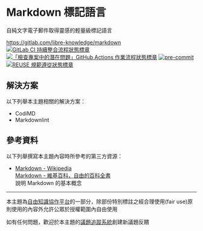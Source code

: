# Markdown 標記語言

自純文字電子郵件取得靈感的輕量級標記語言

<https://gitlab.com/libre-knowledge/markdown>  
[![GitLab CI 持續整合流程狀態標章](https://gitlab.com/libre-knowledge/markdown/badges/main/pipeline.svg?ignore_skipped=true "點擊查看 GitLab CI 持續整合流程的運行狀態")](https://gitlab.com/libre-knowledge/markdown/-/commits/main) [![「檢查專案中的潛在問題」GitHub Actions 作業流程狀態標章](https://github.com/libre-knowledge/markdown/actions/workflows/check-potential-problems.yml/badge.svg "本專案使用 GitHub Actions 自動化檢查專案中的潛在問題")](https://github.com/libre-knowledge/markdown/actions/workflows/check-potential-problems.yml) [![pre-commit](https://img.shields.io/badge/pre--commit-enabled-brightgreen?logo=pre-commit&logoColor=white "本專案使用 pre-commit 檢查專案中的潛在問題")](https://github.com/pre-commit/pre-commit) [![REUSE 規範遵從狀態標章](https://api.reuse.software/badge/gitlab.com/libre-knowledge/markdown "本專案遵從 REUSE 規範降低軟體授權合規成本")](https://api.reuse.software/info/gitlab.com/libre-knowledge/markdown)

## 解決方案

以下列舉本主題相關的解決方案：

* CodiMD
* Markdownlint

## 參考資料

以下列舉撰寫本主題內容時所參考的第三方資源：

* [Markdown - Wikipedia](https://en.wikipedia.org/wiki/Markdown)  
  [Markdown - 維基百科，自由的百科全書](https://zh.wikipedia.org/zh-tw/Markdown)  
  說明 Markdown 的基本概念

---

本主題為[自由知識協作平台](https://gitlab.com/libre-knowledge/libre-knowledge)的一部分，除部份特別標註之經合理使用(fair use)原則使用的內容外允許公眾於授權範圍內自由使用

如有任何問題，歡迎於本主題的[議題追蹤系統](https://gitlab.com/libre-knowledge/markdown/-/issues)創建新議題反饋
